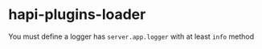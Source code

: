 # hapi-plugins-loader

You must define a logger has `server.app.logger` with at least `info` method
